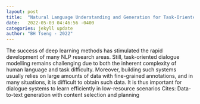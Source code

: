 ```yaml
---
layout: post
title:  "Natural Language Understanding and Generation for Task-Oriented Dialogue"
date:   2022-05-03 04:46:56 -0400
categories: jekyll update
author: "BH Tseng - 2022"
---
```

The success of deep learning methods has stimulated the rapid development of many NLP research areas. Still, task-oriented dialogue modelling remains challenging due to both the inherent complexity of human language and task difficulty. Moreover, building such systems usually relies on large amounts of data with fine-grained annotations, and in many situations, it is difficult to obtain such data. It is thus important for dialogue systems to learn efficiently in low-resource scenarios Cites: Data-to-text generation with content selection and planning
